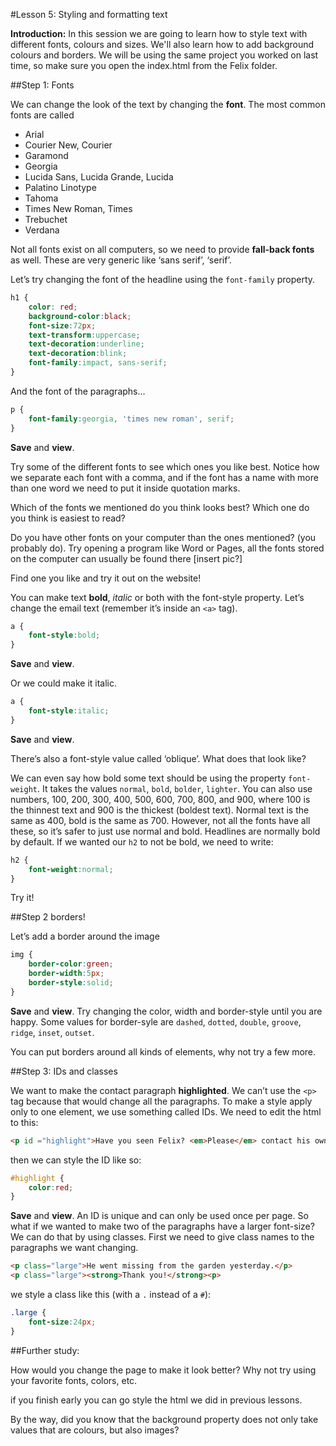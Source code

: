 #Lesson 5: Styling and formatting text

__Introduction:__ In this session we are going to learn how to style text with different fonts, colours and sizes. We'll also learn how to add background colours and borders. We will be using the same project you worked on last time, so make sure you open the index.html from the Felix folder.

##Step 1: Fonts

We can change the look of the text by changing the __font__. The most common fonts are called 

* Arial
* Courier New, Courier
* Garamond
* Georgia
* Lucida Sans, Lucida Grande, Lucida
* Palatino Linotype
* Tahoma
* Times New Roman, Times
* Trebuchet
* Verdana

Not all fonts exist on all computers, so we need to provide __fall-back fonts__ as well. These are very generic like ‘sans serif’, ‘serif’.

Let’s try changing the font of the headline using the `font-family` property.

```CSS
h1 { 
	color: red;
	background-color:black;
	font-size:72px;
	text-transform:uppercase;
	text-decoration:underline;
	text-decoration:blink;
	font-family:impact, sans-serif;
}
```
And the font of the paragraphs...

```CSS
p {
	font-family:georgia, 'times new roman', serif;
}
```

__Save__ and __view__.

Try some of the different fonts to see which ones you like best. Notice how we separate each font with a comma, and if the font has a name with more than one word we need to put it inside quotation marks.

Which of the fonts we mentioned do you think looks best? Which one do you think is easiest to read?

Do you have other fonts on your computer than the ones mentioned? (you probably do). Try opening a program like Word or Pages, all the fonts stored on the computer can usually be found there [insert pic?]

Find one you like and try it out on the website!

You can make text __bold__, *italic* or both with the font-style property. Let’s change the email text (remember it’s inside an `<a>` tag).

```CSS
a {
	font-style:bold;
}
```

__Save__ and __view__. 

Or we could make it italic.

```CSS
a {
	font-style:italic;
}
```
__Save__ and __view__.

There’s also a font-style value called ‘oblique’. What does that look like?

We can even say how bold some text should be using the property `font-weight`. It takes the values `normal`, `bold`, `bolder`, `lighter`. You can also use numbers, 100, 200, 300, 400, 500, 600, 700, 800, and 900, where 100 is the thinnest text and 900 is the thickest (boldest text). Normal text is the same as 400, bold is the same as 700. However, not all the fonts have all these, so it’s safer to just use normal and bold. Headlines are normally bold by default. If we wanted our `h2` to not be bold, we need to write:

```CSS
h2 {
	font-weight:normal;
}
```

Try it!

##Step 2 borders!

Let’s add a border around the image

```CSS
img {
	border-color:green;
	border-width:5px;
	border-style:solid;
}
```
__Save__ and __view__. Try changing the color, width and border-style until you are happy. Some values for border-syle are `dashed`, `dotted`, `double`, `groove`, `ridge`, `inset`, `outset`. 

You can put borders around all kinds of elements, why not try a few more.

##Step 3: IDs and classes

We want to make the contact paragraph __highlighted__.  We can’t use the `<p>` tag because that would change all the paragraphs. To make a style apply only to one element, we use something called IDs. We need to edit the html to this:

```html
<p id ="highlight">Have you seen Felix? <em>Please</em> contact his owners at <a href="mailto:felixowners@email.com">felixowners@email.com</a></p>
```
then we can style the ID like so:

```CSS
#highlight {
	color:red;
}
```
__Save__ and __view__. An ID is unique and can only be used once per page. So what if we wanted to make two of the paragraphs have a larger font-size? We can do that by using classes. First we need to give class names to the paragraphs we want changing.

```HTML
<p class="large">He went missing from the garden yesterday.</p>
<p class="large"><strong>Thank you!</strong><p>
```
we style a class like this (with a `.` instead of a `#`):

```CSS
.large {
	font-size:24px;
}
```

##Further study:

How would you change the page to make it look better? Why not try using your favorite fonts, colors, etc.

if you finish early you can go style the html we did in previous lessons.

By the way, did you know that the background property does not only take values that are colours, but also images?
